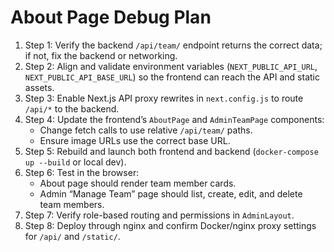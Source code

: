 # About Page Debug Plan

1. Step 1: Verify the backend `/api/team/` endpoint returns the correct data; if not, fix the backend or networking.
2. Step 2: Align and validate environment variables (`NEXT_PUBLIC_API_URL`, `NEXT_PUBLIC_API_BASE_URL`) so the frontend can reach the API and static assets.
3. Step 3: Enable Next.js API proxy rewrites in `next.config.js` to route `/api/*` to the backend.
4. Step 4: Update the frontend’s `AboutPage` and `AdminTeamPage` components:
   - Change fetch calls to use relative `/api/team/` paths.
   - Ensure image URLs use the correct base URL.
5. Step 5: Rebuild and launch both frontend and backend (`docker-compose up --build` or local dev).
6. Step 6: Test in the browser:
   - About page should render team member cards.
   - Admin “Manage Team” page should list, create, edit, and delete team members.
7. Step 7: Verify role-based routing and permissions in `AdminLayout`.
8. Step 8: Deploy through nginx and confirm Docker/nginx proxy settings for `/api/` and `/static/`.